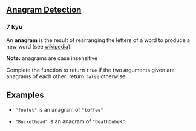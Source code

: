 <h2><a href=https://www.codewars.com/kata/529eef7a9194e0cbc1000255/train/csharp target="_blank">Anagram Detection</a></h2><h3>7 kyu</h3><p>An <strong>anagram</strong> is the result of rearranging the letters of a word to produce a new word (see <a href="https://en.wikipedia.org/wiki/Anagram" data-turbolinks="false" target="_blank">wikipedia</a>).</p><p><strong>Note:</strong> anagrams are case insensitive</p><p>Complete the function to return <code>true</code> if the two arguments given are anagrams of each other; return <code>false</code> otherwise.</p><h2 id="examples">Examples</h2><ul><li><p><code>"foefet"</code> is an anagram of <code>"toffee"</code></p></li><li><p><code>"Buckethead"</code> is an anagram of <code>"DeathCubeK"</code></p></li></ul>